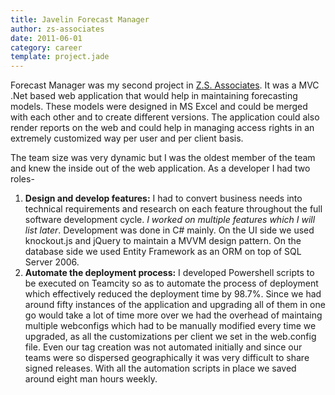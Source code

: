 ```yaml
---
title: Javelin Forecast Manager
author: zs-associates
date: 2011-06-01
category: career
template: project.jade
---
```


Forecast Manager was my second project in [Z.S. Associates](http://zsassociates.com). It was a MVC .Net based web application that would help in maintaining forecasting models. These models were designed in MS Excel and could be merged with each other and to create different versions. The application could also render reports on the web and could help in managing access rights in an extremely customized way per user and per client basis.

The team size was very dynamic but I was the oldest member of the team and knew the inside out of the web application. As a developer I had two roles- 

1. **Design and develop features:** I had to convert business needs into technical requirements and research on each feature throughout the full software development cycle. _I worked on multiple features which I will list later_. Development was done in C# mainly. On the UI side we used knockout.js and jQuery to maintain a MVVM design pattern. On the database side we used Entity Framework as an ORM on top of SQL Server 2006.
2. **Automate the deployment process:** I developed Powershell scripts to be executed on Teamcity so as to automate the process of deployment which effectively reduced the deployment time by 98.7%. Since we had around fifty instances of the application and upgrading all of them in one go would take a lot of time more over we had the overhead of maintaing multiple webconfigs which had to be manually modified every time we upgraded, as all the customizations per client we set in the web.config file. Even our tag creation was not automated initially and since our teams were so dispersed geographically it was very difficult to share signed releases. With all the automation scripts in place we saved around eight man hours weekly.